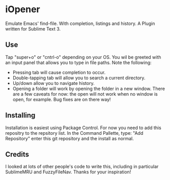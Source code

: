 iOpener
=======

Emulate Emacs' find-file. With completion, listings and history. A Plugin
written for Sublime Text 3.

Use
---
Tap "super+o" or "cntrl-o" depending on your OS. You wil be greeted
with an input panel that allows you to type in file paths.
Note the following:
- Pressing tab will cause completion to occur.
- Double-tapping tab will allow you to search a current directory.
- Up/down allow you to navigate history.
- Opening a folder will work by opening the folder in a new window.
There are a few caveats for now: the open will not work when no window is open,
for example. Bug fixes are on there way!

Installing
----------
Installation is easiest using Package Control. For now you need to add
this repositry to the repsitory list. In the Command Pallette, 
type: "Add Repository" enter this git repository and the install as normal.

Credits
-------
I looked at lots of other people's code to write this, including in particular
SublimeMRU and FuzzyFileNav. Thanks for your inspiration!